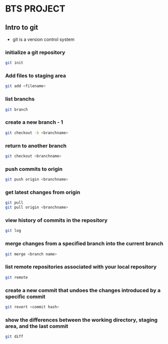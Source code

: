 # BTS PROJECT

## Intro to git
- git is a version control system

### initialize a git repository
```bash
git init 
```

### Add files to staging area
```bash
git add <filename>
```

### list branchs
```bash
git branch
```
### create a new branch - 1
```bash
git checkout -b <branchname>
```
### return to another branch
```bash
git checkout <branchname>
```
### push commits to origin
```bash
git push origin <branchname>
```
### get latest changes from origin
```bash
git pull
git pull origin <branchname>
```
### view history of commits in the repository
```bash
git log
```
### merge changes from a specified branch into the current branch
```bash
git merge <branch name>
```
### list remote repositories associated with your local repository
```bash
git remote
```
### create a new commit that undoes the changes introduced by a specific commit
```bash
git revert <commit hash>
```
### show the differences between the working directory, staging area, and the last commit
```bash
git diff
```
